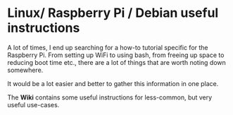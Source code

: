 # Linux/ Raspberry Pi / Debian useful instructions

A lot of times, I end up searching for a how-to tutorial specific for the Raspberry Pi. From setting up WiFi to using bash, from freeing up space to reducing boot time etc., there are a lot of things that are worth noting down somewhere.

It would be a lot easier and better to gather this information in one place.

The **Wiki** contains some useful instructions for less-common, but very useful use-cases.
